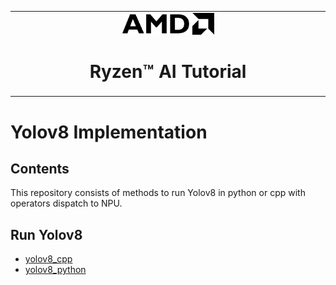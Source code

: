 <!--
Copyright © 2024 Advanced Micro Devices, Inc. All rights reserved.
SPDX-License-Identifier: MIT
-->

<table class="sphinxhide" width="100%">
 <tr width="100%">
    <td align="center"><img src="https://raw.githubusercontent.com/Xilinx/Image-Collateral/main/xilinx-logo.png" width="30%"/><h1> Ryzen™ AI Tutorial </h1>
    </td>
 </tr>
</table>

# Yolov8 Implementation


## Contents

This repository consists of methods to run Yolov8 in python or cpp with operators dispatch to NPU.

## Run Yolov8

* [yolov8_cpp](./yolov8_cpp/README.md)
* [yolov8_python](./yolov8_python/README.md)

